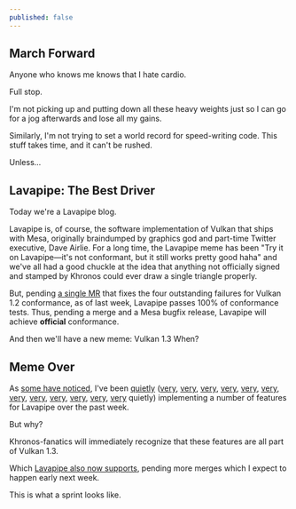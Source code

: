 ```yaml
---
published: false
---
```

## March Forward

Anyone who knows me knows that I hate cardio.

Full stop.

I'm not picking up and putting down all these heavy weights just so I can go for a jog afterwards and lose all my gains.

Similarly, I'm not trying to set a world record for speed-writing code. This stuff takes time, and it can't be rushed.

Unless...

## Lavapipe: The Best Driver
Today we're a Lavapipe blog.

Lavapipe is, of course, the software implementation of Vulkan that ships with Mesa, originally braindumped by graphics god and part-time Twitter executive, Dave Airlie. For a long time, the Lavapipe meme has been "Try it on Lavapipe—it's not conformant, but it still works pretty good haha" and we've all had a good chuckle at the idea that anything not officially signed and stamped by Khronos could ever draw a single triangle properly.

But, pending [a single MR](https://gitlab.freedesktop.org/mesa/mesa/-/merge_requests/15335) that fixes the four outstanding failures for Vulkan 1.2 conformance, as of last week, Lavapipe passes 100% of conformance tests. Thus, pending a merge and a Mesa bugfix release, Lavapipe will achieve **official** conformance.

And then we'll have a new meme: Vulkan 1.3 When?

## Meme Over
As [some have noticed](https://www.phoronix.com/scan.php?page=news_item&px=Lavapipe-March-2022-Extensions), I've been [quietly](https://gitlab.freedesktop.org/mesa/mesa/-/issues/6147) ([very](https://gitlab.freedesktop.org/mesa/mesa/-/merge_requests/15354), [very](https://gitlab.freedesktop.org/mesa/mesa/-/merge_requests/15378), [very](https://gitlab.freedesktop.org/mesa/mesa/-/merge_requests/15377), [very](https://gitlab.freedesktop.org/mesa/mesa/-/merge_requests/15395), [very](https://gitlab.freedesktop.org/mesa/mesa/-/merge_requests/15384), [very](https://gitlab.freedesktop.org/mesa/mesa/-/merge_requests/15379), [very](https://gitlab.freedesktop.org/mesa/mesa/-/merge_requests/15457), [very](https://gitlab.freedesktop.org/mesa/mesa/-/merge_requests/15402), [very](https://gitlab.freedesktop.org/mesa/mesa/-/merge_requests/15388), [very](https://gitlab.freedesktop.org/mesa/mesa/-/merge_requests/15402), [very](https://gitlab.freedesktop.org/mesa/mesa/-/merge_requests/15403), [very](https://gitlab.freedesktop.org/mesa/mesa/-/merge_requests/15413) quietly) implementing a number of features for Lavapipe over the past week.

But why?

Khronos-fanatics will immediately recognize that these features are all part of Vulkan 1.3.

Which [Lavapipe also now supports](https://gitlab.freedesktop.org/mesa/mesa/-/merge_requests/15463), pending more merges which I expect to happen early next week.

This is what a sprint looks like.